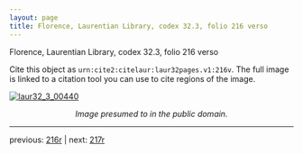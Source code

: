 ```yaml
---
layout: page
title: Florence, Laurentian Library, codex 32.3, folio 216 verso
---
```


Florence, Laurentian Library, codex 32.3, folio 216 verso

Cite this object as `urn:cite2:citelaur:laur32pages.v1:216v`.  The full image is linked to a citation tool you can use to cite regions of the image.

[![laur32_3_00440](http://www.homermultitext.org/iipsrv?IIIF=/project/homer/pyramidal/deepzoom/citelaur/laur32imgs/v1/laur32_3_00440.tif/full/800,/0/default.jpg)](http://www.homermultitext.org/ict2/?urn=urn:cite2:citelaur:laur32imgs.v1:laur32_3_00440) 

<p style="text-align: center; font-style: italic;">Image presumed to in the public domain.</p>

---

previous: [216r](../216r/) | next: [217r](../217r/)